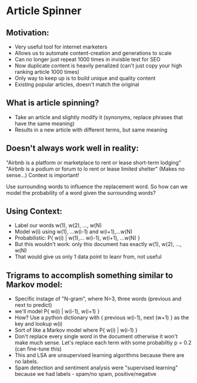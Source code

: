# Article Spinner

## Motivation:
- Very useful tool for internet marketers 
- Allows us to automate content-creation and generations to scale
- Can no longer just repeat 1000 times in invisble text for SEO
- Now duplicate content is heavily penalized (can't just copy your high ranking article 1000 times)
- Only way to keep up is to build unique and quality content
- Existing popular articles, doesn't match the original

## What is article spinning?
- Take an article and slightly modify it (synonyms, replace phrases that have the same meaning)
- Results in a new article with different terms, but same meaning

## Doesn't always work well in reality: 
"Airbnb is a platform or marketplace to rent or lease short-term lodging"
"Airbnb is a podium or forum to lo rent or lease limited shelter" (Makes no sense...)
Context is important!

Use surrounding words to influence the replacement word. So how can we model the probability of a word given the surrounding words?

## Using Context:
- Label our words w(1), w(2), ..., w(N)
- Model w(i) using w(1), ...w(i-1) and w(i+1),...w(N)
- Probabilistic: P{ w(i) | w(1),... w(i-1), w(i+1), ...w(N) }
- But this wouldn't work: only this document has exactly w(1), w(2), ..., w(N) 
- That would give us only 1 data point to leanr from, not useful

## Trigrams to accomplish something similar to Markov model:
- Specific instage of "N-gram", where N=3, three words (previous and next to predict)
- we'll model P{ w(i) | w(i-1), w(i+1) }
- How? Use a python dictionary with { previous w(i-1), next (w+1) } as the key and lookup w(i)
- Sort of like a Markov model where P{ w(i) | w(i-1) }
- Don't replace every single word in the document otherwise it won't make much sense. Let's replace each term with some probabiltiy p = 0.2 (can fine-tune this)
- This and LSA are unsupervised learning algorithms because there are no labels.
- Spam detection and sentiment analysis were "supervised learning" because we had labels - spam/no spam, positive/negative
